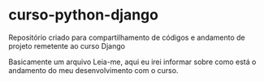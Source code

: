 # curso-python-django
Repositório criado para compartilhamento de códigos e andamento de projeto remetente ao curso Django

Basicamente um arquivo Leia-me, aqui eu irei informar sobre como está o andamento do meu desenvolvimento com o curso.
